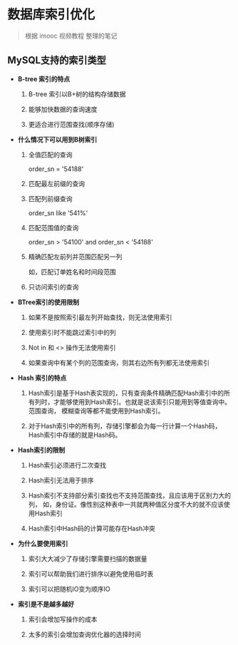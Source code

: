 # 数据库索引优化
>根据 imooc 视频教程 整理的笔记

## MySQL支持的索引类型

* __B-tree 索引的特点__

    1. B-tree 索引以B+树的结构存储数据

    2. 能够加快数据的查询速度

    3. 更适合进行范围查找(顺序存储)

* **什么情况下可以用到B树索引**

    1. 全值匹配的查询

        order_sn = '54188'

    2. 匹配最左前缀的查询

    3. 匹配列前缀查询

        order_sn like '541%'

    4. 匹配范围值的查询

        order_sn > '54100' and order_sn < '54188'

    5. 精确匹配左前列并范围匹配另一列

        如，匹配订单姓名和时间段范围

    6. 只访问索引的查询

* **BTree索引的使用限制**

    1. 如果不是按照索引最左列开始查找，则无法使用索引

    2. 使用索引时不能跳过索引中的列

    3. Not in 和 <> 操作无法使用索引

    4. 如果查询中有某个列的范围查询，则其右边所有列都无法使用索引

* **Hash 索引的特点**

    1. Hash索引是基于Hash表实现的，只有查询条件精确匹配Hash索引中的所有列时，才能够使用到Hash索引。也就是说该索引只能用到等值查询中。范围查询，
    模糊查询等都不能使用到Hash索引。

    2. 对于Hash索引中的所有列，存储引擎都会为每一行计算一个Hash码，
    Hash索引中存储的就是Hash码。

* **Hash索引的限制**

    1. Hash索引必须进行二次查找

    2. Hash索引无法用于排序

    3. Hash索引不支持部分索引查找也不支持范围查找，且应该用于区别力大的列，
    如，身份证。像性别这种表中一共就两种值区分度不大的就不应该使用Hash索引

    4. Hash索引中Hash码的计算可能存在Hash冲突

* **为什么要使用索引**

    1. 索引大大减少了存储引擎需要扫描的数据量

    2. 索引可以帮助我们进行排序以避免使用临时表

    3. 索引可以把随机IO变为顺序IO

* **索引是不是越多越好**

    1. 索引会增加写操作的成本

    2. 太多的索引会增加查询优化器的选择时间

